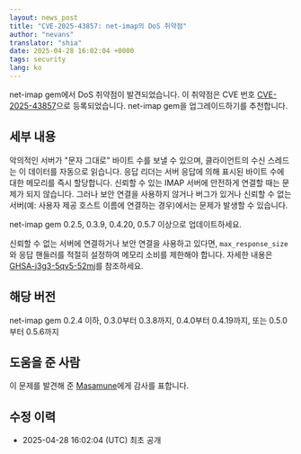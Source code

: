 ```yaml
---
layout: news_post
title: "CVE-2025-43857: net-imap의 DoS 취약점"
author: "nevans"
translator: "shia"
date: 2025-04-28 16:02:04 +0000
tags: security
lang: ko
---
```


net-imap gem에서 DoS 취약점이 발견되었습니다. 이 취약점은 CVE 번호 [CVE-2025-43857](https://www.cve.org/CVERecord?id=CVE-2025-43857)으로 등록되었습니다. net-imap gem을 업그레이드하기를 추천합니다.

## 세부 내용

악의적인 서버가 "문자 그대로" 바이트 수를 보낼 수 있으며, 클라이언트의 수신 스레드는 이 데이터를 자동으로 읽습니다. 응답 리더는 서버 응답에 의해 표시된 바이트 수에 대한 메모리를 즉시 할당합니다. 신뢰할 수 있는 IMAP 서버에 안전하게 연결할 때는 문제가 되지 않습니다. 그러나 보안 연결을 사용하지 않거나 버그가 있거나 신뢰할 수 없는 서버(예: 사용자 제공 호스트 이름에 연결하는 경우)에서는 문제가 발생할 수 있습니다.

net-imap gem 0.2.5, 0.3.9, 0.4.20, 0.5.7 이상으로 업데이트하세요.

신뢰할 수 없는 서버에 연결하거나 보안 연결을 사용하고 있다면, `max_response_size`와 응답 핸들러를 적절히 설정하여 메모리 소비를 제한해야 합니다. 자세한 내용은 [GHSA-j3g3-5qv5-52mj]를 참조하세요.

## 해당 버전

net-imap gem 0.2.4 이하, 0.3.0부터 0.3.8까지, 0.4.0부터 0.4.19까지, 또는 0.5.0부터 0.5.6까지

## 도움을 준 사람

이 문제를 발견해 준 [Masamune]에게 감사를 표합니다.

## 수정 이력

* 2025-04-28 16:02:04 (UTC) 최초 공개

[CVE-2025-43857]:      https://www.cve.org/CVERecord?id=CVE-2025-43857
[GHSA-j3g3-5qv5-52mj]: https://github.com/ruby/net-imap/security/advisories/GHSA-j3g3-5qv5-52mj
[Masamune]:            https://hackerone.com/masamune_
